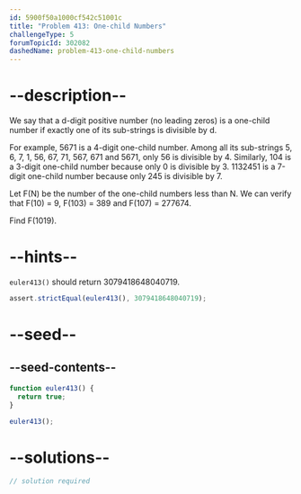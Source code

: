 ```yaml
---
id: 5900f50a1000cf542c51001c
title: "Problem 413: One-child Numbers"
challengeType: 5
forumTopicId: 302082
dashedName: problem-413-one-child-numbers
---
```


# --description--

We say that a d-digit positive number (no leading zeros) is a one-child number if exactly one of its sub-strings is divisible by d.

For example, 5671 is a 4-digit one-child number. Among all its sub-strings 5, 6, 7, 1, 56, 67, 71, 567, 671 and 5671, only 56 is divisible by 4. Similarly, 104 is a 3-digit one-child number because only 0 is divisible by 3. 1132451 is a 7-digit one-child number because only 245 is divisible by 7.

Let F(N) be the number of the one-child numbers less than N. We can verify that F(10) = 9, F(103) = 389 and F(107) = 277674.

Find F(1019).

# --hints--

`euler413()` should return 3079418648040719.

```js
assert.strictEqual(euler413(), 3079418648040719);
```

# --seed--

## --seed-contents--

```js
function euler413() {
  return true;
}

euler413();
```

# --solutions--

```js
// solution required
```

